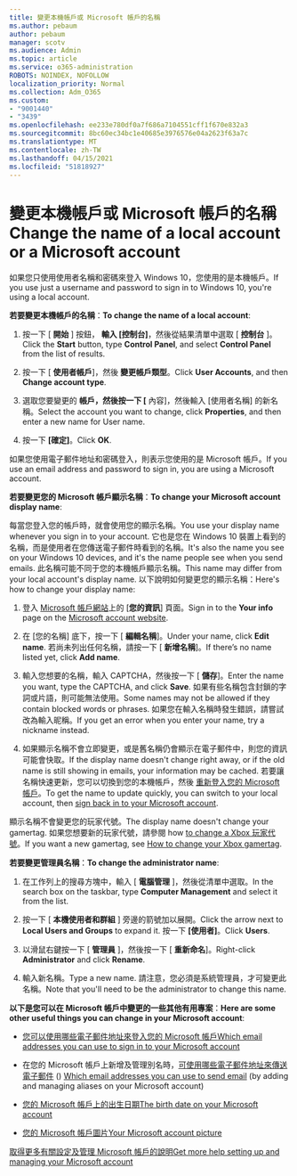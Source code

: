 ```yaml
---
title: 變更本機帳戶或 Microsoft 帳戶的名稱
ms.author: pebaum
author: pebaum
manager: scotv
ms.audience: Admin
ms.topic: article
ms.service: o365-administration
ROBOTS: NOINDEX, NOFOLLOW
localization_priority: Normal
ms.collection: Adm_O365
ms.custom:
- "9001440"
- "3439"
ms.openlocfilehash: ee233e780df0a7f686a7104551cff1f670e832a3
ms.sourcegitcommit: 8bc60ec34bc1e40685e3976576e04a2623f63a7c
ms.translationtype: MT
ms.contentlocale: zh-TW
ms.lasthandoff: 04/15/2021
ms.locfileid: "51818927"
---
```

# <a name="change-the-name-of-a-local-account-or-a-microsoft-account"></a><span data-ttu-id="3788e-102">變更本機帳戶或 Microsoft 帳戶的名稱</span><span class="sxs-lookup"><span data-stu-id="3788e-102">Change the name of a local account or a Microsoft account</span></span>

<span data-ttu-id="3788e-103">如果您只使用使用者名稱和密碼來登入 Windows 10，您使用的是本機帳戶。</span><span class="sxs-lookup"><span data-stu-id="3788e-103">If you use just a username and password to sign in to Windows 10, you're using a local account.</span></span> 

<span data-ttu-id="3788e-104">**若要變更本機帳戶的名稱**：</span><span class="sxs-lookup"><span data-stu-id="3788e-104">**To change the name of a local account**:</span></span>

1. <span data-ttu-id="3788e-105">按一下 [ **開始** ] 按鈕， **輸入 [控制台]**，然後從結果清單中選取 [ **控制台** ]。</span><span class="sxs-lookup"><span data-stu-id="3788e-105">Click the **Start** button, type **Control Panel**, and select **Control Panel** from the list of results.</span></span>

2. <span data-ttu-id="3788e-106">按一下 [ **使用者帳戶**]，然後 **變更帳戶類型**。</span><span class="sxs-lookup"><span data-stu-id="3788e-106">Click **User Accounts**, and then **Change account type**.</span></span>

3. <span data-ttu-id="3788e-107">選取您要變更的 **帳戶，然後按一下 [** 內容]，然後輸入 [使用者名稱] 的新名稱。</span><span class="sxs-lookup"><span data-stu-id="3788e-107">Select the account you want to change, click **Properties**, and then enter a new name for User name.</span></span>

4. <span data-ttu-id="3788e-108">按一下 **[確定]**。</span><span class="sxs-lookup"><span data-stu-id="3788e-108">Click **OK**.</span></span>

<span data-ttu-id="3788e-109">如果您使用電子郵件地址和密碼登入，則表示您使用的是 Microsoft 帳戶。</span><span class="sxs-lookup"><span data-stu-id="3788e-109">If you use an email address and password to sign in, you are using a Microsoft account.</span></span>

<span data-ttu-id="3788e-110">**若要變更您的 Microsoft 帳戶顯示名稱**：</span><span class="sxs-lookup"><span data-stu-id="3788e-110">**To change your Microsoft account display name**:</span></span>

<span data-ttu-id="3788e-111">每當您登入您的帳戶時，就會使用您的顯示名稱。</span><span class="sxs-lookup"><span data-stu-id="3788e-111">You use your display name whenever you sign in to your account.</span></span> <span data-ttu-id="3788e-112">它也是您在 Windows 10 裝置上看到的名稱，而是使用者在您傳送電子郵件時看到的名稱。</span><span class="sxs-lookup"><span data-stu-id="3788e-112">It's also the name you see on your Windows 10 devices, and it's the name people see when you send emails.</span></span> <span data-ttu-id="3788e-113">此名稱可能不同于您的本機帳戶顯示名稱。</span><span class="sxs-lookup"><span data-stu-id="3788e-113">This name may differ from your local account's display name.</span></span> <span data-ttu-id="3788e-114">以下說明如何變更您的顯示名稱：</span><span class="sxs-lookup"><span data-stu-id="3788e-114">Here's how to change your display name:</span></span>

1. <span data-ttu-id="3788e-115">登入 [Microsoft 帳戶網站](https://account.microsoft.com/)上的 [**您的資訊**] 頁面。</span><span class="sxs-lookup"><span data-stu-id="3788e-115">Sign in to the **Your info** page on the [Microsoft account website](https://account.microsoft.com/).</span></span>

2. <span data-ttu-id="3788e-116">在 [您的名稱] 底下，按一下 [ **編輯名稱**]。</span><span class="sxs-lookup"><span data-stu-id="3788e-116">Under your name, click **Edit name**.</span></span> <span data-ttu-id="3788e-117">若尚未列出任何名稱，請按一下 [ **新增名稱**]。</span><span class="sxs-lookup"><span data-stu-id="3788e-117">If there’s no name listed yet, click **Add name**.</span></span> 

3. <span data-ttu-id="3788e-118">輸入您想要的名稱，輸入 CAPTCHA，然後按一下 [ **儲存**]。</span><span class="sxs-lookup"><span data-stu-id="3788e-118">Enter the name you want, type the CAPTCHA, and click **Save**.</span></span> <span data-ttu-id="3788e-119">如果有些名稱包含封鎖的字詞或片語，則可能無法使用。</span><span class="sxs-lookup"><span data-stu-id="3788e-119">Some names may not be allowed if they contain blocked words or phrases.</span></span> <span data-ttu-id="3788e-120">如果您在輸入名稱時發生錯誤，請嘗試改為輸入昵稱。</span><span class="sxs-lookup"><span data-stu-id="3788e-120">If you get an error when you enter your name, try a nickname instead.</span></span>

4. <span data-ttu-id="3788e-121">如果顯示名稱不會立即變更，或是舊名稱仍會顯示在電子郵件中，則您的資訊可能會快取。</span><span class="sxs-lookup"><span data-stu-id="3788e-121">If the display name doesn't change right away, or if the old name is still showing in emails, your information may be cached.</span></span> <span data-ttu-id="3788e-122">若要讓名稱快速更新，您可以切換到您的本機帳戶，然後 [重新登入您的 Microsoft 帳戶](https://account.microsoft.com/)。</span><span class="sxs-lookup"><span data-stu-id="3788e-122">To get the name to update quickly, you can switch to your local account, then [sign back in to your Microsoft account](https://account.microsoft.com/).</span></span>

<span data-ttu-id="3788e-123">顯示名稱不會變更您的玩家代號。</span><span class="sxs-lookup"><span data-stu-id="3788e-123">The display name doesn't change your gamertag.</span></span> <span data-ttu-id="3788e-124">如果您想要新的玩家代號，請參閱 how [to change a Xbox 玩家代號](https://support.xbox.com/id-ID/account-management/change-xbox-live-gamertag)。</span><span class="sxs-lookup"><span data-stu-id="3788e-124">If you want a new gamertag, see [How to change your Xbox gamertag](https://support.xbox.com/id-ID/account-management/change-xbox-live-gamertag).</span></span>

<span data-ttu-id="3788e-125">**若要變更管理員名稱**：</span><span class="sxs-lookup"><span data-stu-id="3788e-125">**To change the administrator name**:</span></span>

1. <span data-ttu-id="3788e-126">在工作列上的搜尋方塊中，輸入 [ **電腦管理** ]，然後從清單中選取。</span><span class="sxs-lookup"><span data-stu-id="3788e-126">In the search box on the taskbar, type **Computer Management** and select it from the list.</span></span>

2. <span data-ttu-id="3788e-127">按一下 [ **本機使用者和群組** ] 旁邊的箭號加以展開。</span><span class="sxs-lookup"><span data-stu-id="3788e-127">Click the arrow next to **Local Users and Groups** to expand it.</span></span> <span data-ttu-id="3788e-128">按一下 **[使用者]**。</span><span class="sxs-lookup"><span data-stu-id="3788e-128">Click **Users**.</span></span>

3. <span data-ttu-id="3788e-129">以滑鼠右鍵按一下 [ **管理員** ]，然後按一下 [ **重新命名**]。</span><span class="sxs-lookup"><span data-stu-id="3788e-129">Right-click **Administrator** and click **Rename**.</span></span>

4. <span data-ttu-id="3788e-130">輸入新名稱。</span><span class="sxs-lookup"><span data-stu-id="3788e-130">Type a new name.</span></span> <span data-ttu-id="3788e-131">請注意，您必須是系統管理員，才可變更此名稱。</span><span class="sxs-lookup"><span data-stu-id="3788e-131">Note that you'll need to be the administrator to change this name.</span></span>

<span data-ttu-id="3788e-132">**以下是您可以在 Microsoft 帳戶中變更的一些其他有用專案**：</span><span class="sxs-lookup"><span data-stu-id="3788e-132">**Here are some other useful things you can change in your Microsoft account**:</span></span>

- [<span data-ttu-id="3788e-133">您可以使用哪些電子郵件地址來登入您的 Microsoft 帳戶</span><span class="sxs-lookup"><span data-stu-id="3788e-133">Which email addresses you can use to sign in to your Microsoft account</span></span>](https://support.microsoft.com/help/4026162)

- <span data-ttu-id="3788e-134">在您的 Microsoft 帳戶上新增及管理別名時，[可使用哪些電子郵件地址來傳送電子郵件](https://support.microsoft.com/help/12407) () </span><span class="sxs-lookup"><span data-stu-id="3788e-134">[Which email addresses you can use to send email](https://support.microsoft.com/help/12407) (by adding and managing aliases on your Microsoft account)</span></span>

- [<span data-ttu-id="3788e-135">您的 Microsoft 帳戶上的出生日期</span><span class="sxs-lookup"><span data-stu-id="3788e-135">The birth date on your Microsoft account</span></span>](https://support.microsoft.com/help/12411)

- [<span data-ttu-id="3788e-136">您的 Microsoft 帳戶圖片</span><span class="sxs-lookup"><span data-stu-id="3788e-136">Your Microsoft account picture</span></span>](https://support.microsoft.com/help/4026790)

[<span data-ttu-id="3788e-137">取得更多有關設定及管理 Microsoft 帳戶的說明</span><span class="sxs-lookup"><span data-stu-id="3788e-137">Get more help setting up and managing your Microsoft account</span></span>](https://support.microsoft.com/hub/4294457/microsoft-account-help#manage-account)